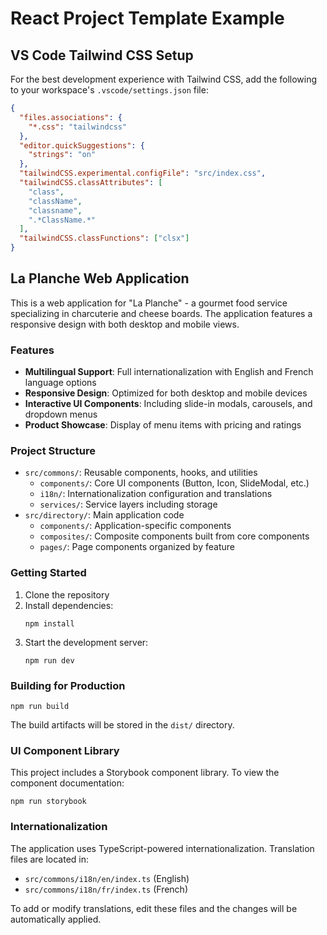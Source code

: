 # React Project Template Example

## VS Code Tailwind CSS Setup

For the best development experience with Tailwind CSS, add the following to your workspace's `.vscode/settings.json` file:

```json
{
  "files.associations": {
    "*.css": "tailwindcss"
  },
  "editor.quickSuggestions": {
    "strings": "on"
  },
  "tailwindCSS.experimental.configFile": "src/index.css",
  "tailwindCSS.classAttributes": [
    "class",
    "className",
    "classname",
    ".*ClassName.*"
  ],
  "tailwindCSS.classFunctions": ["clsx"]
}
```

## La Planche Web Application

This is a web application for "La Planche" - a gourmet food service specializing in charcuterie and cheese boards. The application features a responsive design with both desktop and mobile views.

### Features

- **Multilingual Support**: Full internationalization with English and French language options
- **Responsive Design**: Optimized for both desktop and mobile devices
- **Interactive UI Components**: Including slide-in modals, carousels, and dropdown menus
- **Product Showcase**: Display of menu items with pricing and ratings

### Project Structure

- `src/commons/`: Reusable components, hooks, and utilities
  - `components/`: Core UI components (Button, Icon, SlideModal, etc.)
  - `i18n/`: Internationalization configuration and translations
  - `services/`: Service layers including storage
- `src/directory/`: Main application code
  - `components/`: Application-specific components
  - `composites/`: Composite components built from core components
  - `pages/`: Page components organized by feature

### Getting Started

1. Clone the repository
2. Install dependencies:
   ```
   npm install
   ```
3. Start the development server:
   ```
   npm run dev
   ```

### Building for Production

```
npm run build
```

The build artifacts will be stored in the `dist/` directory.

### UI Component Library

This project includes a Storybook component library. To view the component documentation:

```
npm run storybook
```

### Internationalization

The application uses TypeScript-powered internationalization. Translation files are located in:

- `src/commons/i18n/en/index.ts` (English)
- `src/commons/i18n/fr/index.ts` (French)

To add or modify translations, edit these files and the changes will be automatically applied.
